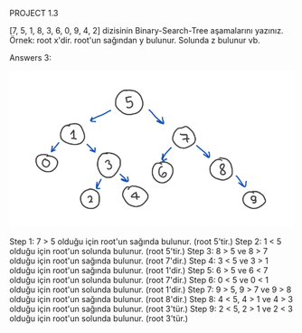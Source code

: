 PROJECT 1.3 

[7, 5, 1, 8, 3, 6, 0, 9, 4, 2] dizisinin Binary-Search-Tree aşamalarını yazınız. 
Örnek: root x'dir. root'un sağından y bulunur. Solunda z bulunur vb. 

Answers 3: 

![alt text](https://github.com/mr0kocaman/Kodluyoruz_BaslangicSeviyesi_BackEnd_Patikasi/blob/main/image-3.png)

Step 1: 7 > 5 olduğu için root'un sağında bulunur. (root 5'tir.) 
Step 2: 1 < 5 olduğu için root'un solunda bulunur. (root 5'tir.) 
Step 3: 8 > 5 ve 8 > 7 olduğu için root'un sağında bulunur. (root 7'dir.) 
Step 4: 3 < 5 ve 3 > 1 olduğu için root'un sağında bulunur. (root 1'dir.) 
Step 5: 6 > 5 ve 6 < 7 olduğu için root'un solunda bulunur. (root 7'dir.) 
Step 6: 0 < 5 ve 0 < 1 olduğu için root'un solunda bulunur. (root 1'dir.) 
Step 7: 9 > 5, 9 > 7 ve 9 > 8 olduğu için root'un sağında bulunur. (root 8'dir.) 
Step 8: 4 < 5, 4 > 1 ve 4 > 3 olduğu için root'un sağında bulunur. (root 3'tür.) 
Step 9: 2 < 5, 2 > 1 ve 2 < 3 olduğu için root'un solunda bulunur. (root 3'tür.) 